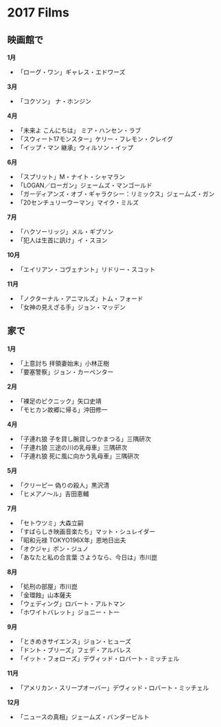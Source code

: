 # 2017 Films

## 映画館で

**1月**

- 「ローグ・ワン」ギャレス・エドワーズ

**3月**

- 「コクソン」 ナ・ホンジン

**4月**

- 「未来よ こんにちは」 ミア・ハンセン・ラブ
- 「スウィート17モンスター」ケリー・フレモン・クレイグ
- 「イップ・マン 継承」ウィルソン・イップ

**6月**

- 「スプリット」M・ナイト・シャマラン
- 「LOGAN／ローガン」ジェームズ・マンゴールド
- 「ガーディアンズ・オブ・ギャラクシー：リミックス」ジェームズ・ガン
- 「20センチュリーウーマン」マイク・ミルズ

**7月**

- 「ハクソーリッジ」メル・ギブソン
- 「犯人は生首に訊け」イ・スヨン

**10月**

- 「エイリアン・コヴェナント」リドリー・スコット

**11月**

- 「ノクターナル・アニマルズ」トム・フォード
- 「女神の見えざる手」ジョン・マッデン
## 家で

**1月**

- 「上意討ち 拝領妻始末」小林正樹
- 「要塞警察」ジョン・カーペンター

**2月**

- 「裸足のピクニック」矢口史靖
- 「モヒカン故郷に帰る」沖田修一

**4月**

- 「子連れ狼 子を貸し腕貸しつかまつる」三隅研次
- 「子連れ狼 三途の川の乳母車」三隅研次
- 「子連れ狼 死に風に向かう乳母車」三隅研次

**5月**

- 「クリーピー 偽りの殺人」黒沢清
- 「ヒメアノ～ル」吉田恵輔

**7月**

- 「セトウツミ」大森立嗣
- 「すばらしき映画音楽たち」マット・シュレイダー
- 「昭和元禄 TOKYO196X年」恩地日出夫
- 「オクジャ」ポン・ジュノ
- 「あなたと私の合言葉 さようなら、今日は」市川崑

**8月**

- 「処刑の部屋」市川崑
- 「金環蝕」山本薩夫
- 「ウェディング」ロバート・アルトマン
- 「ホワイトバレット」ジョニー・トー

**9月**

- 「ときめきサイエンス」ジョン・ヒューズ
- 「ドント・ブリーズ」フェデ・アルバレス
- 「イット・フォローズ」デヴィッド・ロバート・ミッチェル

**11月**

- 「アメリカン・スリープオーバー」デヴィッド・ロバート・ミッチェル

**12月**

- 「ニュースの真相」ジェームズ・バンダービルト

